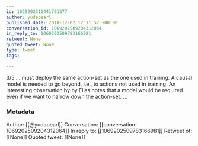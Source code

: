 ```yaml
---
id: 1069202510441701377
author: yudapearl
published_date: 2018-12-02 12:11:57 +00:00
conversation_id: 1069202509204312064
in_reply_to: 1069202509783166981
retweet: None
quoted_tweet: None
type: tweet
tags:

---
```


3/5 ... must deploy the same action-set as the one used in training. A causal model is needed to go beyond, i.e., to actions not used in training. An interesting observation by by Elias notes that a model would be required even
if we want to narrow down the action-set. ...

### Metadata

Author: [[@yudapearl]]
Conversation: [[conversation-1069202509204312064]]
In reply to: [[1069202509783166981]]
Retweet of: [[None]]
Quoted tweet: [[None]]
